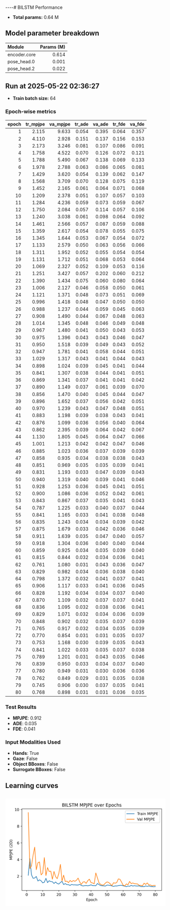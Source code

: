 ----# BILSTM Performance

- **Total params:** 0.64 M

## Model parameter breakdown

| Module       |   Params (M) |
|:-------------|-------------:|
| encoder.core |        0.614 |
| pose_head.0  |        0.001 |
| pose_head.2  |        0.022 |

## Run at 2025-05-22 02:36:27

- **Train batch size:** 64
### Epoch-wise metrics

|   epoch |   tr_mpjpe |   va_mpjpe |   tr_ade |   va_ade |   tr_fde |   va_fde |
|--------:|-----------:|-----------:|---------:|---------:|---------:|---------:|
|       1 |      2.115 |      9.633 |    0.054 |    0.395 |    0.064 |    0.357 |
|       2 |      4.110 |      2.928 |    0.151 |    0.137 |    0.156 |    0.153 |
|       3 |      2.173 |      3.246 |    0.081 |    0.107 |    0.086 |    0.091 |
|       4 |      1.758 |      4.522 |    0.070 |    0.126 |    0.072 |    0.121 |
|       5 |      1.788 |      5.490 |    0.067 |    0.138 |    0.069 |    0.133 |
|       6 |      1.978 |      2.788 |    0.063 |    0.086 |    0.065 |    0.081 |
|       7 |      1.429 |      3.620 |    0.054 |    0.139 |    0.062 |    0.147 |
|       8 |      1.568 |      3.709 |    0.070 |    0.128 |    0.075 |    0.119 |
|       9 |      1.452 |      2.165 |    0.061 |    0.064 |    0.071 |    0.068 |
|      10 |      1.209 |      2.378 |    0.051 |    0.107 |    0.057 |    0.103 |
|      11 |      1.284 |      4.236 |    0.059 |    0.073 |    0.059 |    0.067 |
|      12 |      1.750 |      2.084 |    0.057 |    0.114 |    0.057 |    0.106 |
|      13 |      1.240 |      3.038 |    0.061 |    0.098 |    0.064 |    0.092 |
|      14 |      1.461 |      2.566 |    0.057 |    0.087 |    0.059 |    0.088 |
|      15 |      1.359 |      2.617 |    0.054 |    0.078 |    0.055 |    0.075 |
|      16 |      1.345 |      1.644 |    0.053 |    0.067 |    0.054 |    0.072 |
|      17 |      1.133 |      2.579 |    0.050 |    0.063 |    0.056 |    0.066 |
|      18 |      1.311 |      1.952 |    0.052 |    0.055 |    0.054 |    0.054 |
|      19 |      1.131 |      1.712 |    0.051 |    0.068 |    0.053 |    0.064 |
|      20 |      1.069 |      2.327 |    0.052 |    0.109 |    0.053 |    0.116 |
|      21 |      1.251 |      3.427 |    0.057 |    0.202 |    0.060 |    0.212 |
|      22 |      1.390 |      1.434 |    0.075 |    0.060 |    0.080 |    0.064 |
|      23 |      1.006 |      2.127 |    0.046 |    0.058 |    0.050 |    0.061 |
|      24 |      1.121 |      1.371 |    0.048 |    0.073 |    0.051 |    0.069 |
|      25 |      0.996 |      1.418 |    0.048 |    0.047 |    0.050 |    0.050 |
|      26 |      0.988 |      1.237 |    0.044 |    0.059 |    0.045 |    0.063 |
|      27 |      0.908 |      1.490 |    0.044 |    0.067 |    0.048 |    0.063 |
|      28 |      1.014 |      1.345 |    0.048 |    0.046 |    0.049 |    0.048 |
|      29 |      0.967 |      1.480 |    0.041 |    0.050 |    0.043 |    0.053 |
|      30 |      0.975 |      1.396 |    0.043 |    0.043 |    0.046 |    0.047 |
|      31 |      0.950 |      1.518 |    0.039 |    0.049 |    0.043 |    0.052 |
|      32 |      0.947 |      1.781 |    0.041 |    0.058 |    0.044 |    0.051 |
|      33 |      1.029 |      1.317 |    0.043 |    0.041 |    0.044 |    0.043 |
|      34 |      0.898 |      1.024 |    0.039 |    0.045 |    0.041 |    0.044 |
|      35 |      0.841 |      1.307 |    0.038 |    0.044 |    0.041 |    0.051 |
|      36 |      0.869 |      1.341 |    0.037 |    0.041 |    0.041 |    0.042 |
|      37 |      0.890 |      1.149 |    0.037 |    0.061 |    0.039 |    0.070 |
|      38 |      0.856 |      1.470 |    0.040 |    0.045 |    0.044 |    0.047 |
|      39 |      0.896 |      1.652 |    0.037 |    0.056 |    0.042 |    0.051 |
|      40 |      0.970 |      1.239 |    0.043 |    0.047 |    0.048 |    0.051 |
|      41 |      0.883 |      1.198 |    0.039 |    0.038 |    0.043 |    0.041 |
|      42 |      0.876 |      1.099 |    0.036 |    0.056 |    0.040 |    0.064 |
|      43 |      0.862 |      2.395 |    0.039 |    0.064 |    0.042 |    0.067 |
|      44 |      1.130 |      1.805 |    0.045 |    0.064 |    0.047 |    0.066 |
|      45 |      1.001 |      1.213 |    0.042 |    0.042 |    0.047 |    0.046 |
|      46 |      0.885 |      1.023 |    0.036 |    0.037 |    0.039 |    0.039 |
|      47 |      0.858 |      0.935 |    0.034 |    0.038 |    0.038 |    0.043 |
|      48 |      0.851 |      0.969 |    0.035 |    0.035 |    0.039 |    0.041 |
|      49 |      0.831 |      1.193 |    0.033 |    0.047 |    0.039 |    0.043 |
|      50 |      0.940 |      1.319 |    0.040 |    0.039 |    0.041 |    0.046 |
|      51 |      0.928 |      1.253 |    0.036 |    0.045 |    0.041 |    0.051 |
|      52 |      0.900 |      1.086 |    0.036 |    0.052 |    0.042 |    0.061 |
|      53 |      0.843 |      0.867 |    0.037 |    0.035 |    0.041 |    0.043 |
|      54 |      0.787 |      1.225 |    0.033 |    0.040 |    0.037 |    0.044 |
|      55 |      0.841 |      1.165 |    0.033 |    0.041 |    0.038 |    0.048 |
|      56 |      0.835 |      1.243 |    0.034 |    0.034 |    0.039 |    0.042 |
|      57 |      0.875 |      1.679 |    0.033 |    0.042 |    0.036 |    0.046 |
|      58 |      0.911 |      1.639 |    0.035 |    0.047 |    0.040 |    0.057 |
|      59 |      0.918 |      1.304 |    0.036 |    0.040 |    0.040 |    0.044 |
|      60 |      0.859 |      0.925 |    0.034 |    0.035 |    0.039 |    0.040 |
|      61 |      0.815 |      0.844 |    0.032 |    0.034 |    0.036 |    0.041 |
|      62 |      0.761 |      1.080 |    0.031 |    0.043 |    0.036 |    0.047 |
|      63 |      0.829 |      0.982 |    0.034 |    0.036 |    0.038 |    0.040 |
|      64 |      0.798 |      1.372 |    0.032 |    0.041 |    0.037 |    0.041 |
|      65 |      0.906 |      1.117 |    0.033 |    0.041 |    0.036 |    0.045 |
|      66 |      0.828 |      1.192 |    0.034 |    0.034 |    0.037 |    0.040 |
|      67 |      0.870 |      1.109 |    0.032 |    0.037 |    0.037 |    0.041 |
|      68 |      0.836 |      1.095 |    0.032 |    0.038 |    0.036 |    0.041 |
|      69 |      0.829 |      1.071 |    0.032 |    0.034 |    0.036 |    0.039 |
|      70 |      0.848 |      0.902 |    0.032 |    0.035 |    0.037 |    0.039 |
|      71 |      0.765 |      0.917 |    0.032 |    0.034 |    0.035 |    0.039 |
|      72 |      0.770 |      0.854 |    0.031 |    0.031 |    0.035 |    0.037 |
|      73 |      0.753 |      1.168 |    0.030 |    0.039 |    0.035 |    0.043 |
|      74 |      0.841 |      1.022 |    0.033 |    0.035 |    0.037 |    0.038 |
|      75 |      0.789 |      1.201 |    0.031 |    0.043 |    0.035 |    0.046 |
|      76 |      0.839 |      0.950 |    0.033 |    0.034 |    0.037 |    0.040 |
|      77 |      0.780 |      0.949 |    0.031 |    0.030 |    0.036 |    0.036 |
|      78 |      0.762 |      0.849 |    0.029 |    0.031 |    0.035 |    0.038 |
|      79 |      0.745 |      0.906 |    0.030 |    0.037 |    0.035 |    0.041 |
|      80 |      0.768 |      0.898 |    0.031 |    0.031 |    0.036 |    0.035 |

### Test Results

- **MPJPE**: 0.912
- **ADE**:   0.035
- **FDE**:   0.041

### Input Modalities Used

- **Hands**: True
- **Gaze**: False
- **Object BBoxes**: False
- **Surrogate BBoxes**: False

## Learning curves

![Performance curves](plots/20250522_023627_bilstm_learning_curves.png)
----